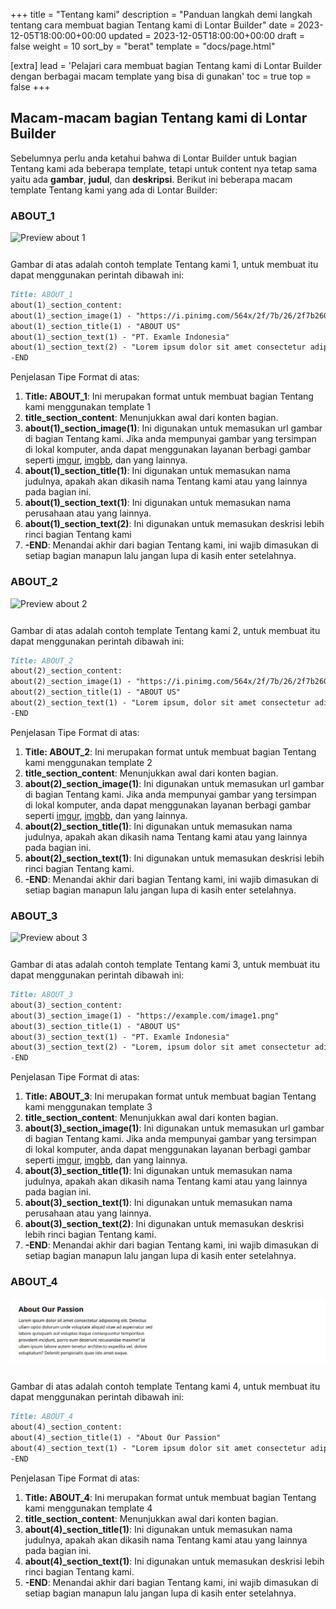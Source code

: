 +++
title = "Tentang kami"
description = "Panduan langkah demi langkah tentang cara membuat bagian Tentang kami di Lontar Builder"
date = 2023-12-05T18:00:00+00:00
updated = 2023-12-05T18:00:00+00:00
draft = false
weight = 10
sort_by = "berat"
template = "docs/page.html"

[extra]
lead = 'Pelajari cara membuat bagian Tentang kami di Lontar Builder dengan berbagai macam template yang bisa di gunakan'
toc = true
top = false
+++

## Macam-macam bagian Tentang kami di Lontar Builder
Sebelumnya perlu anda ketahui bahwa di Lontar Builder untuk bagian Tentang kami ada beberapa template, tetapi untuk content nya tetap sama yaitu ada **gambar**, **judul**, dan **deskripsi**. Berikut ini beberapa macam template Tentang kami yang ada di Lontar Builder:

### ABOUT_1

<img src="../about_1.png" alt="Preview about 1" style="max-width: 100%; margin-bottom: 12px"/>

Gambar di atas adalah contoh template Tentang kami 1, untuk membuat itu dapat menggunakan perintah dibawah ini:
```markdown
Title: ABOUT_1
about(1)_section_content:
about(1)_section_image(1) - "https://i.pinimg.com/564x/2f/7b/26/2f7b260ee9fbd2165f71e3eed93ab1d1.jpg"
about(1)_section_title(1) - "ABOUT US"
about(1)_section_text(1) - "PT. Examle Indonesia"
about(1)_section_text(2) - "Lorem ipsum dolor sit amet consectetur adipisicing elit. Voluptates deleniti quod tempora eveniet accusantium unde laboriosam, error omnis atque labore fugit dolorum rem velit aut minima, aperiam magni officiis beatae eum hic aliquid eaque. Consectetur molestiae ipsa officiis saepe, ad molestias ipsum quos corporis, incidunt minus sapiente id. Magnam impedit quis suscipit recusandae dolore exercitationem quas perspiciatis, fugit repellendus provident."
-END
```
Penjelasan Tipe Format di atas:

1. **Title: ABOUT_1**: Ini merupakan format untuk membuat bagian Tentang kami menggunakan template 1
2. **title_section_content**: Menunjukkan awal dari konten bagian.
3. **about(1)_section_image(1)**: Ini digunakan untuk memasukan url gambar di bagian Tentang kami. Jika anda mempunyai gambar yang tersimpan di lokal komputer, anda dapat menggunakan layanan berbagi gambar seperti [imgur](https://imgur.com/), [imgbb](https://id.imgbb.com/), dan yang lainnya.
4. **about(1)_section_title(1)**: Ini digunakan untuk memasukan nama judulnya, apakah akan dikasih nama Tentang kami atau yang lainnya pada bagian ini.
5. **about(1)_section_text(1)**: Ini digunakan untuk memasukan nama perusahaan atau yang lainnya.
6. **about(1)_section_text(2)**: Ini digunakan untuk memasukan deskrisi lebih rinci bagian Tentang kami
7. **-END**: Menandai akhir dari bagian Tentang kami, ini wajib dimasukan di setiap bagian manapun lalu jangan lupa di kasih enter setelahnya.

### ABOUT_2

<img src="../about2.png" alt="Preview about 2" style="max-width: 100%; margin-bottom: 12px"/>

Gambar di atas adalah contoh template Tentang kami 2, untuk membuat itu dapat menggunakan perintah dibawah ini:
```markdown
Title: ABOUT_2
about(2)_section_content:
about(2)_section_image(1) - "https://i.pinimg.com/564x/2f/7b/26/2f7b260ee9fbd2165f71e3eed93ab1d1.jpg"
about(2)_section_title(1) - "ABOUT US"
about(2)_section_text(1) - "Lorem ipsum, dolor sit amet consectetur adipisicing elit. Aspernatur impedit ut quasi alias saepe, quia tempora enim nulla eveniet dolores accusantium non nisi maxime amet quisquam laborum doloremque voluptate? Corrupti rerum aliquam commodi minima debitis earum, culpa fuga, recusandae expedita perspiciatis accusamus, sapiente inventore excepturi pariatur quis architecto fugit voluptatum illum. Eum eius ipsa, fugit non tenetur tempora id sint ad omnis dignissimos quis nam nemo. Eaque nobis animi quidem veritatis dignissimos, facilis sapiente sit corrupti qui. Ad sapiente tenetur corrupti incidunt perspiciatis dicta eius ab est magni ut praesentium provident, repellat maiores perferendis accusantium placeat ducimus tempore, maxime natus!"
-END
```
Penjelasan Tipe Format di atas:

1. **Title: ABOUT_2**: Ini merupakan format untuk membuat bagian Tentang kami menggunakan template 2
2. **title_section_content**: Menunjukkan awal dari konten bagian.
3. **about(2)_section_image(1)**: Ini digunakan untuk memasukan url gambar di bagian Tentang kami. Jika anda mempunyai gambar yang tersimpan di lokal komputer, anda dapat menggunakan layanan berbagi gambar seperti [imgur](https://imgur.com/), [imgbb](https://id.imgbb.com/), dan yang lainnya.
4. **about(2)_section_title(1)**: Ini digunakan untuk memasukan nama judulnya, apakah akan dikasih nama Tentang kami atau yang lainnya pada bagian ini.
5. **about(2)_section_text(1)**: Ini digunakan untuk memasukan deskrisi lebih rinci bagian Tentang kami.
6. **-END**: Menandai akhir dari bagian Tentang kami, ini wajib dimasukan di setiap bagian manapun lalu jangan lupa di kasih enter setelahnya.

### ABOUT_3

<img src="../about_3.png" alt="Preview about 3" style="max-width: 100%; margin-bottom: 12px"/>

Gambar di atas adalah contoh template Tentang kami 3, untuk membuat itu dapat menggunakan perintah dibawah ini:
```markdown
Title: ABOUT_3
about(3)_section_content:
about(3)_section_image(1) - "https://example.com/image1.png"
about(3)_section_title(1) - "ABOUT US"
about(3)_section_text(1) - "PT. Examle Indonesia"
about(3)_section_text(2) - "Lorem, ipsum dolor sit amet consectetur adipisicing elit. Sunt exercitationem magnam eum accusantium est molestias minima voluptatem in quia aliquam veniam doloribus odio, delectus perspiciatis non itaque esse fugit nemo molestiae sit, veritatis quisquam laboriosam velit! Qui, est aliquam quam voluptatibus nesciunt ab voluptatem doloremque, quos consequuntur quae quo ad dicta repudiandae libero repellendus dolor atque at alias minus nihil voluptates iste? Quod, fugit, aperiam ipsum mollitia, illo modi doloribus id molestiae officia iure corporis."
-END
```
Penjelasan Tipe Format di atas:

1. **Title: ABOUT_3**: Ini merupakan format untuk membuat bagian Tentang kami menggunakan template 3
2. **title_section_content**: Menunjukkan awal dari konten bagian.
3. **about(3)_section_image(1)**: Ini digunakan untuk memasukan url gambar di bagian Tentang kami. Jika anda mempunyai gambar yang tersimpan di lokal komputer, anda dapat menggunakan layanan berbagi gambar seperti [imgur](https://imgur.com/), [imgbb](https://id.imgbb.com/), dan yang lainnya.
4. **about(3)_section_title(1)**: Ini digunakan untuk memasukan nama judulnya, apakah akan dikasih nama Tentang kami atau yang lainnya pada bagian ini.
5. **about(3)_section_text(1)**: Ini digunakan untuk memasukan nama perusahaan atau yang lainnya.
6. **about(3)_section_text(2)**: Ini digunakan untuk memasukan deskrisi lebih rinci bagian Tentang kami.
7. **-END**: Menandai akhir dari bagian Tentang kami, ini wajib dimasukan di setiap bagian manapun lalu jangan lupa di kasih enter setelahnya.

### ABOUT_4

<img src="about_4.png" alt="Preview about 4" style="max-width: 100%; margin-bottom: 12px"/>

Gambar di atas adalah contoh template Tentang kami 4, untuk membuat itu dapat menggunakan perintah dibawah ini:
```markdown
Title: ABOUT_4
about(4)_section_content:
about(4)_section_title(1) - "About Our Passion"
about(4)_section_text(1) - "Lorem ipsum dolor sit amet consectetur adipisicing elit. Delectus ullam optio dolorum unde voluptate aliquid vitae ad aspernatur sed labore quisquam aut voluptas itaque consequuntur temporibus provident incidunt, porro eum deserunt recusandae maxime? Id ullam ipsum labore autem tenetur architecto expedita vel, dolore voluptatum? Deleniti perspiciatis quae iste amet eaque."
-END
```
Penjelasan Tipe Format di atas:

1. **Title: ABOUT_4**: Ini merupakan format untuk membuat bagian Tentang kami menggunakan template 4
2. **title_section_content**: Menunjukkan awal dari konten bagian.
3. **about(4)_section_title(1)**: Ini digunakan untuk memasukan nama judulnya, apakah akan dikasih nama Tentang kami atau yang lainnya pada bagian ini.
4. **about(4)_section_text(1)**: Ini digunakan untuk memasukan deskrisi lebih rinci bagian Tentang kami.
5. **-END**: Menandai akhir dari bagian Tentang kami, ini wajib dimasukan di setiap bagian manapun lalu jangan lupa di kasih enter setelahnya.
